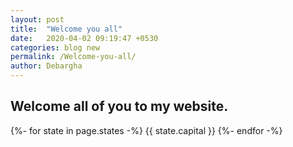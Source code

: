 ```yaml
---
layout: post
title:  "Welcome you all"
date:   2020-04-02 09:19:47 +0530
categories: blog new
permalink: /Welcome-you-all/
author: Debargha
---
```

## Welcome all of you to my website. 

{%- for state in page.states -%}
  {{ state.capital }}
{%- endfor -%}


